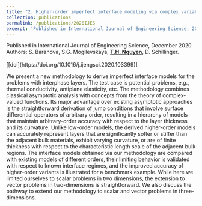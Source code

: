 ```yaml
---
title: "2. Higher-order imperfect interface modeling via complex variables based asymptotic analysis"
collection: publications
permalink: /publications/2020IJES
excerpt: 'Published in International Journal of Engineering Science, 2020. Read more.'
---
```


<div class="small">
   Published in International Journal of Engineering Science, December 2020.
</div>

<div class="small">
   Authors: S. Baranova, S.G. Mogilevskaya, <u><strong>T.H. Nguyen</strong></u>, D. Schillinger. 
</div><br/>
[[doi](https://doi.org/10.1016/j.ijengsci.2020.103399)]

We present a new methodology to derive imperfect interface models for the problems with interphase layers. The test case is potential problems, e.g., thermal conductivity, antiplane elasticity, etc. The methodology combines classical asymptotic analysis with concepts from the theory of complex-valued functions. Its major advantage over existing asymptotic approaches is the straightforward derivation of jump conditions that involve surface differential operators of arbitrary order, resulting in a hierarchy of models that maintain arbitrary-order accuracy with respect to the layer thickness and its curvature. Unlike low-order models, the derived higher-order models can accurately represent layers that are significantly softer or stiffer than the adjacent bulk materials, exhibit varying curvature, or are of finite thickness with respect to the characteristic length scale of the adjacent bulk regions. The interface models obtained via our methodology are compared with existing models of different orders, their limiting behavior is validated with respect to known interface regimes, and the improved accuracy of higher-order variants is illustrated for a benchmark example. While here we limited ourselves to scalar problems in two dimensions, the extension to vector problems in two-dimensions is straightforward. We also discuss the pathway to extend our methodology to scalar and vector problems in three-dimensions. 

